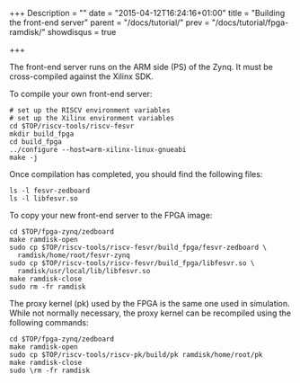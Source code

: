 +++
Description = ""
date = "2015-04-12T16:24:16+01:00"
title = "Building the front-end server"
parent = "/docs/tutorial/"
prev = "/docs/tutorial/fpga-ramdisk/"
showdisqus = true

+++

The front-end server runs on the ARM side (PS) of the Zynq. It must 
be cross-compiled against the Xilinx SDK. 

To compile your own front-end server:

    # set up the RISCV environment variables
    # set up the Xilinx environment variables
    cd $TOP/riscv-tools/riscv-fesvr
    mkdir build_fpga
    cd build_fpga
    ../configure --host=arm-xilinx-linux-gnueabi
    make -j

Once compilation has completed, you should find the following files:

    ls -l fesvr-zedboard
    ls -l libfesvr.so

To copy your new front-end server to the FPGA image:

    cd $TOP/fpga-zynq/zedboard
    make ramdisk-open
    sudo cp $TOP/riscv-tools/riscv-fesvr/build_fpga/fesvr-zedboard \
      ramdisk/home/root/fesvr-zynq
    sudo cp $TOP/riscv-tools/riscv-fesvr/build_fpga/libfesvr.so \
      ramdisk/usr/local/lib/libfesvr.so
    make ramdisk-close
    sudo rm -fr ramdisk

The proxy kernel (pk) used by the FPGA is the same one used in
simulation.  While not normally necessary, the proxy kernel can be recompiled using the following commands: 

    cd $TOP/fpga-zynq/zedboard
    make ramdisk-open
    sudo cp $TOP/riscv-tools/riscv-pk/build/pk ramdisk/home/root/pk
    make ramdisk-close
    sudo \rm -fr ramdisk


